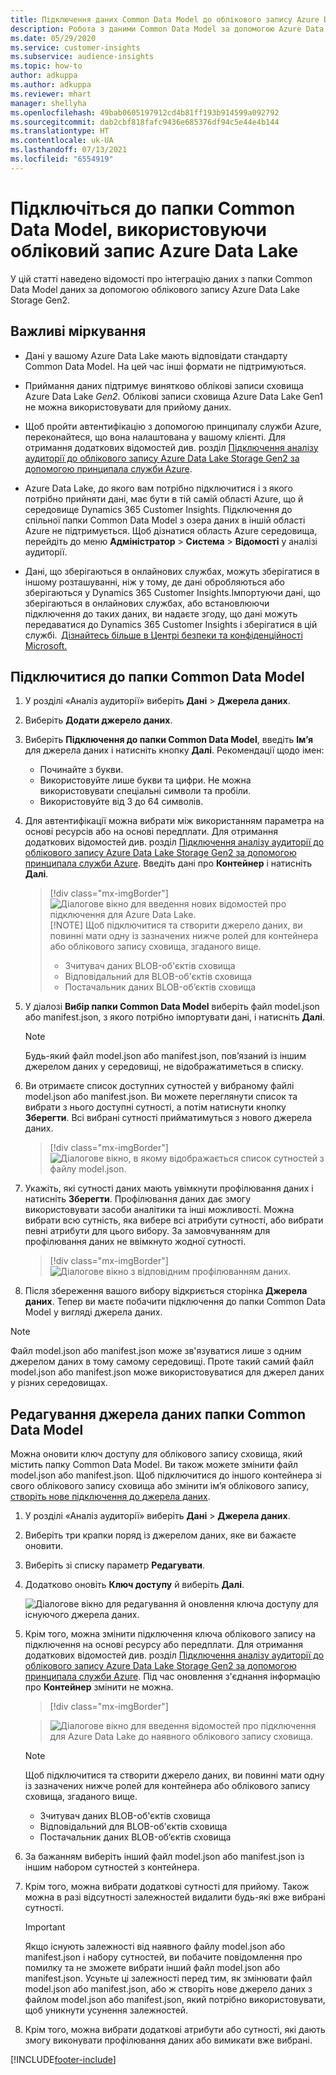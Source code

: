 ```yaml
---
title: Підключення даних Common Data Model до облікового запису Azure Data Lake
description: Робота з даними Common Data Model за допомогою Azure Data Lake Storage.
ms.date: 05/29/2020
ms.service: customer-insights
ms.subservice: audience-insights
ms.topic: how-to
author: adkuppa
ms.author: adkuppa
ms.reviewer: mhart
manager: shellyha
ms.openlocfilehash: 49bab0605197912cd4b81ff193b914599a092792
ms.sourcegitcommit: dab2cbf818fafc9436e685376df94c5e44e4b144
ms.translationtype: HT
ms.contentlocale: uk-UA
ms.lasthandoff: 07/13/2021
ms.locfileid: "6554919"
---
```

# <a name="connect-to-a-common-data-model-folder-using-an-azure-data-lake-account"></a>Підключіться до папки Common Data Model, використовуючи обліковий запис Azure Data Lake

У цій статті наведено відомості про інтеграцію даних з папки Common Data Model даних за допомогою облікового запису Azure Data Lake Storage Gen2.

## <a name="important-considerations"></a>Важливі міркування

- Дані у вашому Azure Data Lake мають відповідати стандарту Common Data Model. На цей час інші формати не підтримуються.

- Приймання даних підтримує винятково облікові записи сховища Azure Data Lake *Gen2*. Облікові записи сховища Azure Data Lake Gen1 не можна використовувати для прийому даних.

- Щоб пройти автентифікацію з допомогою принципалу служби Azure, переконайтеся, що вона налаштована у вашому клієнті. Для отримання додаткових відомостей див. розділ [Підключення аналізу аудиторії до облікового запису Azure Data Lake Storage Gen2 за допомогою принципала служби Azure](connect-service-principal.md).

- Azure Data Lake, до якого вам потрібно підключитися і з якого потрібно прийняти дані, має бути в тій самій області Azure, що й середовище Dynamics 365 Customer Insights. Підключення до спільної папки Common Data Model з озера даних в іншій області Azure не підтримується. Щоб дізнатися область Azure середовища, перейдіть до меню **Адміністратор** > **Система** > **Відомості** у аналізі аудиторії.

- Дані, що зберігаються в онлайнових службах, можуть зберігатися в іншому розташуванні, ніж у тому, де дані обробляються або зберігаються у Dynamics 365 Customer Insights.Імпортуючи дані, що зберігаються в онлайнових службах, або встановлюючи підключення до таких даних, ви надаєте згоду, що дані можуть передаватися до Dynamics 365 Customer Insights і зберігатися в цій службі.  [Дізнайтесь більше в Центрі безпеки та конфіденційності Microsoft.](https://www.microsoft.com/trust-center)

## <a name="connect-to-a-common-data-model-folder"></a>Підключитися до папки Common Data Model

1. У розділі «Аналіз аудиторії» виберіть **Дані** > **Джерела даних**.

1. Виберіть **Додати джерело даних**.

1. Виберіть **Підключення до папки Common Data Model**, введіть **Ім’я** для джерела даних і натисніть кнопку **Далі**. Рекомендації щодо імен: 
   - Починайте з букви.
   - Використовуйте лише букви та цифри. Не можна використовувати спеціальні символи та пробіли.
   - Використовуйте від 3 до 64 символів.

1. Для автентифікації можна вибрати між використанням параметра на основі ресурсів або на основі передплати. Для отримання додаткових відомостей див. розділ [Підключення аналізу аудиторії до облікового запису Azure Data Lake Storage Gen2 за допомогою принципала служби Azure](connect-service-principal.md). Введіть дані про **Контейнер** і натисніть **Далі**.
   > [!div class="mx-imgBorder"]
   > ![Діалогове вікно для введення нових відомостей про підключення для Azure Data Lake.](media/enter-new-storage-details.png)
   > [!NOTE]
   > Щоб підключитися та створити джерело даних, ви повинні мати одну із зазначених нижче ролей для контейнера або облікового запису сховища, згаданого вище.
   >  - Зчитувач даних BLOB-об'єктів сховища
   >  - Відповідальний для BLOB-об'єктів сховища
   >  - Постачальник даних BLOB-об’єктів сховища

1. У діалозі **Вибір папки Common Data Model** виберіть файл model.json або manifest.json, з якого потрібно імпортувати дані, і натисніть **Далі**.
   > [!NOTE]
   > Будь-який файл model.json або manifest.json, пов’язаний із іншим джерелом даних у середовищі, не відображатиметься в списку.

1. Ви отримаєте список доступних сутностей у вибраному файлі model.json або manifest.json. Ви можете переглянути список та вибрати з нього доступні сутності, а потім натиснути кнопку **Зберегти**. Всі вибрані сутності прийматимуться з нового джерела даних.
   > [!div class="mx-imgBorder"]
   > ![Діалогове вікно, в якому відображається список сутностей з файлу model.json.](media/review-entities.png)

8. Укажіть, які сутності даних мають увімкнути профілювання даних і натисніть **Зберегти**. Профілювання даних дає змогу використовувати засоби аналітики та інші можливості. Можна вибрати всю сутність, яка вибере всі атрибути сутності, або вибрати певні атрибути для цього вибору. За замовчуванням для профілювання даних не ввімкнуто жодної сутності.
   > [!div class="mx-imgBorder"]
   > ![Діалогове вікно з відповідним профілюванням даних.](media/dataprofiling-entities.png)

9. Після збереження вашого вибору відкриється сторінка **Джерела даних**. Тепер ви маєте побачити підключення до папки Common Data Model у вигляді джерела даних.

> [!NOTE]
> Файл model.json або manifest.json може зв'язуватися лише з одним джерелом даних в тому самому середовищі. Проте такий самий файл model.json або manifest.json може використовуватися для джерел даних у різних середовищах.

## <a name="edit-a-common-data-model-folder-data-source"></a>Редагування джерела даних папки Common Data Model

Можна оновити ключ доступу для облікового запису сховища, який містить папку Common Data Model. Ви також можете змінити файл model.json або manifest.json. Щоб підключитися до іншого контейнера зі свого облікового запису сховища або змінити ім’я облікового запису, [створіть нове підключення до джерела даних](#connect-to-a-common-data-model-folder).

1. У розділі «Аналіз аудиторії» виберіть **Дані** > **Джерела даних**.

2. Виберіть три крапки поряд із джерелом даних, яке ви бажаєте оновити.

3. Виберіть зі списку параметр **Редагувати**.

4. Додатково оновіть **Ключ доступу** й виберіть **Далі**.

   ![Діалогове вікно для редагування й оновлення ключа доступу для існуючого джерела даних.](media/edit-access-key.png)

5. Крім того, можна змінити підключення ключа облікового запису на підключення на основі ресурсу або передплати. Для отримання додаткових відомостей див. розділ [Підключення аналізу аудиторії до облікового запису Azure Data Lake Storage Gen2 за допомогою принципала служби Azure](connect-service-principal.md). Під час оновлення з'єднання інформацію про **Контейнер** змінити не можна.
   > [!div class="mx-imgBorder"]

   > ![Діалогове вікно для введення відомостей про підключення для Azure Data Lake до наявного облікового запису сховища.](media/enter-existing-storage-details.png)

   > [!NOTE]
   > Щоб підключитися та створити джерело даних, ви повинні мати одну із зазначених нижче ролей для контейнера або облікового запису сховища, згаданого вище.
   >  - Зчитувач даних BLOB-об'єктів сховища
   >  - Відповідальний для BLOB-об'єктів сховища
   >  - Постачальник даних BLOB-об’єктів сховища


6. За бажанням виберіть інший файл model.json або manifest.json із іншим набором сутностей з контейнера.

7. Крім того, можна вибрати додаткові сутності для прийому. Також можна в разі відсутності залежностей видалити будь-які вже вибрані сутності.

   > [!IMPORTANT]
   > Якщо існують залежності від наявного файлу model.json або manifest.json і набору сутностей, ви побачите повідомлення про помилку та не зможете вибрати інший файл model.json або manifest.json. Усуньте ці залежності перед тим, як змінювати файл model.json або manifest.json, або ж створіть нове джерело даних з файлом model.json або manifest.json, який потрібно використовувати, щоб уникнути усунення залежностей.

8. Крім того, можна вибрати додаткові атрибути або сутності, які дають змогу виконувати профілювання даних або вимикати вже вибрані.   


[!INCLUDE[footer-include](../includes/footer-banner.md)]
